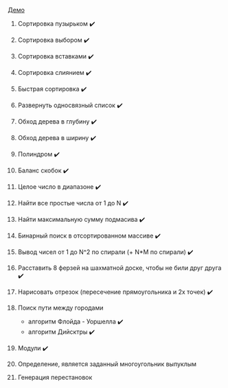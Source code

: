 [Демо](https://thebraid.github.io/algorithms/)  

1. Сортировка пузырьком :heavy_check_mark:
2. Сортировка выбором :heavy_check_mark:
3. Сортировка вставками :heavy_check_mark:
4. Сортировка слиянием :heavy_check_mark:
5. Быстрая сортировка :heavy_check_mark:

6. Развернуть односвязный список :heavy_check_mark:
7. Обход дерева в глубину :heavy_check_mark:
8. Обход дерева в ширину :heavy_check_mark:

9. Полиндром :heavy_check_mark:
10. Баланс скобок :heavy_check_mark:
11. Целое число в диапазоне :heavy_check_mark:
12. Найти все простые числа от 1 до N :heavy_check_mark:
13. Найти максимальную сумму подмасива :heavy_check_mark:

14. Бинарный поиск в отсортированном массиве :heavy_check_mark:
15. Вывод чисел от 1 до N^2 по спирали (+ N*M по спирали) :heavy_check_mark:
16. Расставить 8 ферзей на шахматной доске, чтобы не били друг друга :heavy_check_mark:
17. Нарисовать отрезок (пересечение прямоугольника и 2х точек) :heavy_check_mark:
18. Поиск пути между городами
    * алгоритм Флойда - Уоршелла :heavy_check_mark:
    * алгоритм Дийсктры :heavy_check_mark:
19. Модули :heavy_check_mark:
20. Определение, является заданный многоугольник выпуклым
21. Генерация перестановок